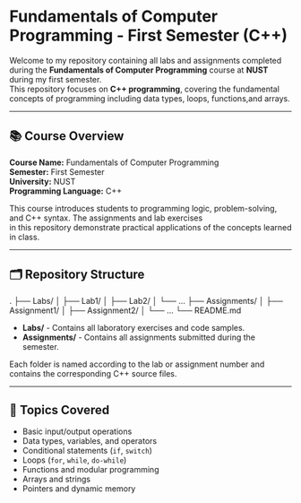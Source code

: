 # Fundamentals of Computer Programming - First Semester (C++)

Welcome to my repository containing all labs and assignments completed during the **Fundamentals of Computer Programming** course at **NUST** during my first semester.
<br>
This repository focuses on **C++ programming**, covering the fundamental concepts of programming including data types, loops, functions,and arrays.

---

## 📚 Course Overview

**Course Name:** Fundamentals of Computer Programming  
**Semester:** First Semester  
**University:** NUST  
**Programming Language:** C++  

This course introduces students to programming logic, problem-solving, and C++ syntax. The assignments and lab exercises
<br>
in this repository demonstrate practical applications of the concepts learned in class.

---

## 🗂 Repository Structure

.
├── Labs/
│ ├── Lab1/
│ ├── Lab2/
│ └── ...
├── Assignments/
│ ├── Assignment1/
│ ├── Assignment2/
│ └── ...
└── README.md

- **Labs/** - Contains all laboratory exercises and code samples.  
- **Assignments/** - Contains all assignments submitted during the semester.  

Each folder is named according to the lab or assignment number and contains the corresponding C++ source files.

---

## 📝 Topics Covered

- Basic input/output operations
- Data types, variables, and operators
- Conditional statements (`if`, `switch`)
- Loops (`for`, `while`, `do-while`)
- Functions and modular programming
- Arrays and strings
- Pointers and dynamic memory
